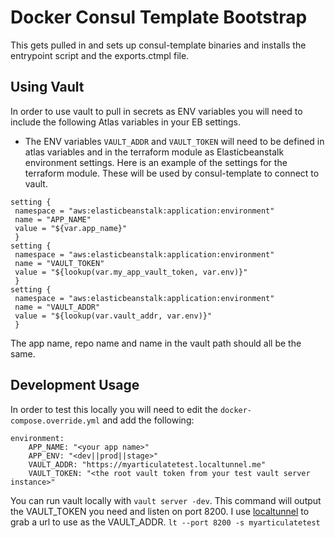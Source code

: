 # Docker Consul Template Bootstrap

This gets pulled in and sets up consul-template binaries and installs the entrypoint script and the exports.ctmpl file.

## Using Vault

In order to use vault to pull in secrets as ENV variables you will need to include the following Atlas variables in your EB settings.

- The ENV variables `VAULT_ADDR` and `VAULT_TOKEN` will need to be defined in atlas variables and in the terraform module as Elasticbeanstalk environment settings. Here is an example of the settings for the terraform module. These will be used by consul-template to connect to vault.

 ```
setting {
  namespace = "aws:elasticbeanstalk:application:environment"
  name = "APP_NAME"
  value = "${var.app_name}"
  }
setting {
  namespace = "aws:elasticbeanstalk:application:environment"
  name = "VAULT_TOKEN"
  value = "${lookup(var.my_app_vault_token, var.env)}"
  }
setting {
  namespace = "aws:elasticbeanstalk:application:environment"
  name = "VAULT_ADDR"
  value = "${lookup(var.vault_addr, var.env)}"
  }
```

The app name, repo name and name in the vault path should all be the same.

## Development Usage

In order to test this locally you will need to edit the `docker-compose.override.yml` and add the following:

```
environment:
    APP_NAME: "<your app name>"
    APP_ENV: "<dev||prod||stage>"
    VAULT_ADDR: "https://myarticulatetest.localtunnel.me"
    VAULT_TOKEN: "<the root vault token from your test vault server instance>"
```

You can run vault locally with `vault server -dev`. This command will output the VAULT_TOKEN you need and listen on port 8200. I use [localtunnel](https://localtunnel.me) to grab a url to use as the VAULT_ADDR.
`lt --port 8200 -s myarticulatetest`
